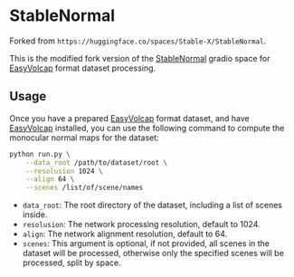 # StableNormal

Forked from `https://huggingface.co/spaces/Stable-X/StableNormal`.

This is the modified fork version of the [StableNormal](https://huggingface.co/spaces/Stable-X/StableNormal) gradio space for [EasyVolcap](https://github.com/zju3dv/EasyVolcap) format dataset processing.

## Usage

Once you have a prepared [EasyVolcap](https://github.com/zju3dv/EasyVolcap?tab=readme-ov-file#dataset-structure) format dataset, and have [EasyVolcap](https://github.com/zju3dv/EasyVolcap) installed, you can use the following command to compute the monocular normal maps for the dataset:

```bash
python run.py \
    --data_root /path/to/dataset/root \
    --resolusion 1024 \
    --align 64 \
    --scenes /list/of/scene/names
```

+ `data_root`: The root directory of the dataset, including a list of scenes inside.
+ `resolusion`: The network processing resolution, default to 1024.
+ `align`: The network alignment resolution, default to 64.
+ `scenes`: This argument is optional, if not provided, all scenes in the dataset will be processed, otherwise only the specified scenes will be processed, split by space.
